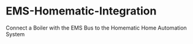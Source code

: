 # EMS-Homematic-Integration
Connect a Boiler with the EMS Bus to the Homematic Home Automation System
